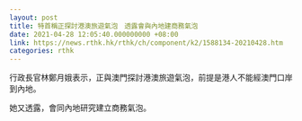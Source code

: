 ```yaml
---
layout: post
title: 特首稱正探討港澳旅遊氣泡　透露會與內地建商務氣泡
date: 2021-04-28 12:05:40.000000000 +08:00
link: https://news.rthk.hk/rthk/ch/component/k2/1588134-20210428.htm
categories: rthk
---
```


行政長官林鄭月娥表示，正與澳門探討港澳旅遊氣泡，前提是港人不能經澳門口岸到內地。

她又透露，會同內地研究建立商務氣泡。

